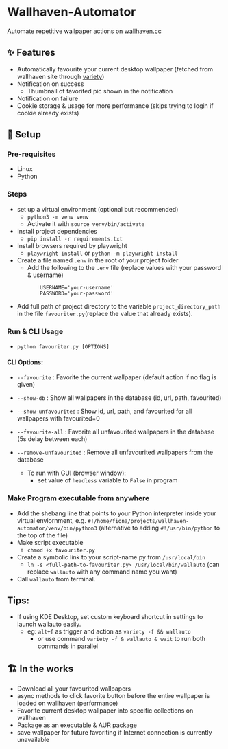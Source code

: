 # Wallhaven-Automator

Automate repetitive wallpaper actions on [wallhaven.cc](https://wallhaven.cc)

## ✨ Features

- Automatically favourite your current desktop wallpaper (fetched from wallhaven site through [variety](https://github.com/varietywalls/variety))
- Notification on success
  - Thumbnail of favorited pic shown in the notification
- Notification on failure
- Cookie storage & usage for more performance (skips trying to login if cookie already exists)

## 🔰 Setup
### Pre-requisites

- Linux
- Python

### Steps

- set up a virtual environment (optional but recommended)
  - `python3 -m venv venv`
  - Activate it with `source venv/bin/activate`
- Install project dependencies
  - `pip install -r requirements.txt`
- Install browsers required by playwright
  - `playwright install` or `python -m playwright install`
- Create a file named `.env` in the root of your project folder
    - Add the following to the `.env` file (replace values with your password & username)
        ```
            USERNAME='your-username'
            PASSWORD='your-password'
        ```
- Add full path of project directory to the variable `project_directory_path` in the file `favouriter.py`(replace the value that already exists).

### Run & CLI Usage

- `python favouriter.py [OPTIONS]`

#### CLI Options:

- `--favourite` : Favorite the current wallpaper (default action if no flag is given)
- `--show-db` : Show all wallpapers in the database (id, url, path, favourited)
- `--show-unfavourited` : Show id, url, path, and favourited for all wallpapers with favourited=0
- `--favourite-all` : Favorite all unfavourited wallpapers in the database (5s delay between each)
- `--remove-unfavourited` : Remove all unfavourited wallpapers from the database

  - To run with GUI (browser window):
    - set value of `headless` variable to `False` in program

### Make Program executable from anywhere

- Add the shebang line that points to your Python interpreter inside your virtual enviornment, e.g. `#!/home/fiona/projects/wallhaven-automator/venv/bin/python3`   (alternative to adding `#!/usr/bin/python` to the top of the file)
- Make script executable
  - `chmod +x favouriter.py`
- Create a symbolic link to your script-name.py from `/usr/local/bin` 
  - `ln -s <full-path-to-favouriter.py> /usr/local/bin/wallauto`  (can replace `wallauto` with any command name you want)
- Call `wallauto` from terminal.

## Tips:

- If using KDE Desktop, set custom keyboard shortcut in settings to launch wallauto easily.
  - eg: `alt+f` as trigger and action as `variety -f && wallauto`
    - or use command `variety -f & wallauto & wait` to run both commands in parallel
## 🏗 In the works

- Download all your favourited wallpapers
- async methods to click favorite button before the entire wallpaper is loaded on wallhaven (performance)
- Favorite current desktop wallpaper into specific collections on wallhaven
- Package as an executable & AUR package
- save wallpaper for future favoriting if Internet connection is currently unavailable
